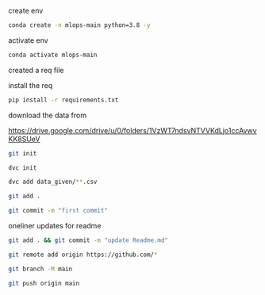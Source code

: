 create env

```bash
conda create -n mlops-main python=3.8 -y
```

activate env

```bash
conda activate mlops-main 
```
created a req file

install the req

```bash
pip install -r requirements.txt
```

download the data from

https://drive.google.com/drive/u/0/folders/1VzWT7ndsvNTVVKdLjo1ccAvwvKK8SUeV

```bash
git init
```
```bash
dvc init 
```
```bash
dvc add data_given/**.csv
```
```bash
git add .
```
```bash
git commit -m "first commit"
```


oneliner updates for readme
```bash
git add . && git commit -m "update Readme.md"
```
```bash
git remote add origin https://github.com/*
```
```bash
git branch -M main
```
```bash
git push origin main
```